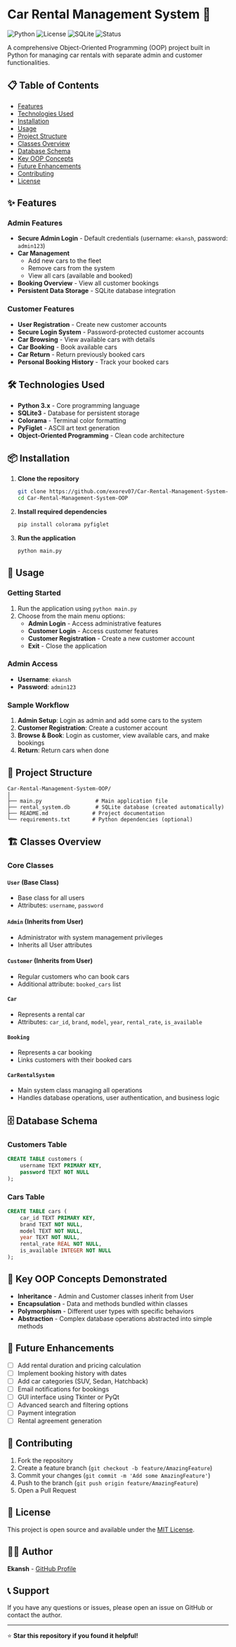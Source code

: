 # Car Rental Management System 🚗
![Python](https://img.shields.io/badge/python-3.8+-blue.svg)
![License](https://img.shields.io/badge/license-MIT-green.svg)
![SQLite](https://img.shields.io/badge/database-SQLite-blue.svg)
![Status](https://img.shields.io/badge/status-active-success.svg)

A comprehensive Object-Oriented Programming (OOP) project built in Python for managing car rentals with separate admin and customer functionalities.

## 📋 Table of Contents
- [Features](#-features)
- [Technologies Used](#️-technologies-used)
- [Installation](#-installation)
- [Usage](#-usage)
- [Project Structure](#-project-structure)
- [Classes Overview](#️-classes-overview)
- [Database Schema](#️-database-schema)
- [Key OOP Concepts](#-key-oop-concepts-demonstrated)
- [Future Enhancements](#-future-enhancements)
- [Contributing](#-contributing)
- [License](#-license)

## ✨ Features

### Admin Features
- **Secure Admin Login** - Default credentials (username: `ekansh`, password: `admin123`)
- **Car Management**
  - Add new cars to the fleet
  - Remove cars from the system
  - View all cars (available and booked)
- **Booking Overview** - View all customer bookings
- **Persistent Data Storage** - SQLite database integration

### Customer Features
- **User Registration** - Create new customer accounts
- **Secure Login System** - Password-protected customer accounts
- **Car Browsing** - View available cars with details
- **Car Booking** - Book available cars
- **Car Return** - Return previously booked cars
- **Personal Booking History** - Track your booked cars

## 🛠️ Technologies Used

- **Python 3.x** - Core programming language
- **SQLite3** - Database for persistent storage
- **Colorama** - Terminal color formatting
- **PyFiglet** - ASCII art text generation
- **Object-Oriented Programming** - Clean code architecture

## 📦 Installation

1. **Clone the repository**
   ```bash
   git clone https://github.com/exorev07/Car-Rental-Management-System-OOP.git
   cd Car-Rental-Management-System-OOP
   ```

2. **Install required dependencies**
   ```bash
   pip install colorama pyfiglet
   ```

3. **Run the application**
   ```bash
   python main.py
   ```

## 🚀 Usage

### Getting Started
1. Run the application using `python main.py`
2. Choose from the main menu options:
   - **Admin Login** - Access administrative features
   - **Customer Login** - Access customer features
   - **Customer Registration** - Create a new customer account
   - **Exit** - Close the application

### Admin Access
- **Username**: `ekansh`
- **Password**: `admin123`

### Sample Workflow
1. **Admin Setup**: Login as admin and add some cars to the system
2. **Customer Registration**: Create a customer account
3. **Browse & Book**: Login as customer, view available cars, and make bookings
4. **Return**: Return cars when done

## 📁 Project Structure

```
Car-Rental-Management-System-OOP/
│
├── main.py                 # Main application file
├── rental_system.db        # SQLite database (created automatically)
├── README.md              # Project documentation
└── requirements.txt       # Python dependencies (optional)
```

## 🏗️ Classes Overview

### Core Classes

#### `User` (Base Class)
- Base class for all users
- Attributes: `username`, `password`

#### `Admin` (Inherits from User)
- Administrator with system management privileges
- Inherits all User attributes

#### `Customer` (Inherits from User)
- Regular customers who can book cars
- Additional attribute: `booked_cars` list

#### `Car`
- Represents a rental car
- Attributes: `car_id`, `brand`, `model`, `year`, `rental_rate`, `is_available`

#### `Booking`
- Represents a car booking
- Links customers with their booked cars

#### `CarRentalSystem`
- Main system class managing all operations
- Handles database operations, user authentication, and business logic

## 🗄️ Database Schema

### Customers Table
```sql
CREATE TABLE customers (
    username TEXT PRIMARY KEY,
    password TEXT NOT NULL
);
```

### Cars Table
```sql
CREATE TABLE cars (
    car_id TEXT PRIMARY KEY,
    brand TEXT NOT NULL,
    model TEXT NOT NULL,
    year TEXT NOT NULL,
    rental_rate REAL NOT NULL,
    is_available INTEGER NOT NULL
);
```

## 🎯 Key OOP Concepts Demonstrated

- **Inheritance** - Admin and Customer classes inherit from User
- **Encapsulation** - Data and methods bundled within classes
- **Polymorphism** - Different user types with specific behaviors
- **Abstraction** - Complex database operations abstracted into simple methods

## 🔧 Future Enhancements

- [ ] Add rental duration and pricing calculation
- [ ] Implement booking history with dates
- [ ] Add car categories (SUV, Sedan, Hatchback)
- [ ] Email notifications for bookings
- [ ] GUI interface using Tkinter or PyQt
- [ ] Advanced search and filtering options
- [ ] Payment integration
- [ ] Rental agreement generation

## 🤝 Contributing

1. Fork the repository
2. Create a feature branch (`git checkout -b feature/AmazingFeature`)
3. Commit your changes (`git commit -m 'Add some AmazingFeature'`)
4. Push to the branch (`git push origin feature/AmazingFeature`)
5. Open a Pull Request

## 📝 License

This project is open source and available under the [MIT License](LICENSE).

## 👨‍💻 Author

**Ekansh** - [GitHub Profile](https://github.com/exorev07)

## 📞 Support

If you have any questions or issues, please open an issue on GitHub or contact the author.

---

⭐ **Star this repository if you found it helpful!**
